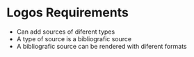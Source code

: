 # Logos Requirements

- Can add sources of diferent types
- A type of source is a bibliografic source
- A bibliografic source can be rendered with diferent formats